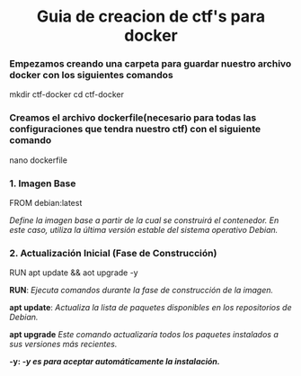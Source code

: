 <h1 align="center"> Guia de creacion de ctf's para docker </h1>

### Empezamos creando una carpeta para guardar nuestro archivo docker con los siguientes comandos

mkdir ctf-docker
cd ctf-docker

### Creamos el archivo dockerfile(necesario para todas las configuraciones que tendra nuestro ctf) con el siguiente comando

nano dockerfile

### 1. Imagen Base

FROM debian:latest

<em> Define la imagen base a partir de la cual se construirá el contenedor. En este caso, utiliza la última versión estable del sistema operativo Debian. </em>

### 2. Actualización Inicial (Fase de Construcción)

RUN apt update && aot upgrade -y

<strong>RUN</strong>: <em> Ejecuta comandos durante la fase de construcción de la imagen.</em>

<strong>apt update</strong>:	<em>Actualiza la lista de paquetes disponibles en los repositorios de Debian.</em>

<strong>apt upgrade</strong> 	<em>Este comando actualizaría todos los paquetes instalados a sus versiones más recientes.</em>

<strong>-y<strong>: <em>-y es para aceptar automáticamente la instalación.</em>
